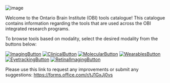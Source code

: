 ![image](https://user-images.githubusercontent.com/107212980/176284819-f6d572d7-e471-4100-92a8-43f96766cba4.png)

Welcome to the Ontario Brain Institute (OBI) tools catalogue! This catalogue contains information regarding the tools that are used across the OBI integrated research programs. 

To browse tools based on modality, select the desired modality from the buttons below:

[![ImagingButton](https://user-images.githubusercontent.com/107212980/176284084-683d1e7d-ee53-4990-a89f-09c88b15df72.PNG)](ImagingTools.md)
[![ClinicalButton](https://user-images.githubusercontent.com/107212980/176281109-248a08e6-7e5a-4118-b6ed-d9f4b95cb10d.PNG)](ClinicalTools.md)
[![MolecularButton](https://user-images.githubusercontent.com/107212980/176281333-a582c588-b4e6-482b-946a-72c18c27eb02.PNG)](MolecularTools.md)
[![WearablesButton](https://user-images.githubusercontent.com/107212980/176283127-79897e01-63f3-4230-9e1a-ca0074d146c0.PNG)](WearableTools.md)
[![EyetrackingButton](https://user-images.githubusercontent.com/107212980/176283546-e0c995ed-4c6e-4afd-8f7d-f5af6fa9e5bf.PNG)](EyeTrackingTools.md)
[![RetinalImagingButton](https://user-images.githubusercontent.com/107212980/176283624-2de805df-ee0b-4f1c-a7e0-2e20dba51e3c.PNG)](RetinalImagingTools.md)

Please use this link to request any improvements or submit any suggestions: https://forms.office.com/r/tJ1GxJj0vs
